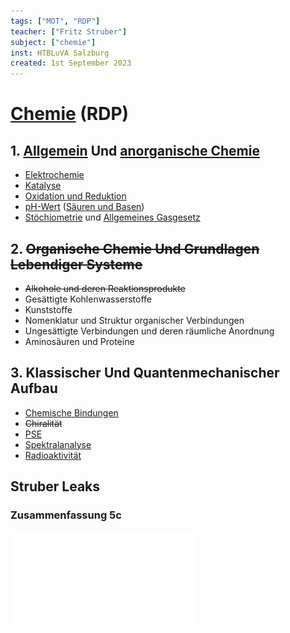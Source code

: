 ```yaml
---
tags: ["MOT", "RDP"]
teacher: ["Fritz Struber"]
subject: ["chemie"]
inst: HTBLuVA Salzburg
created: 1st September 2023
---
```


# [Chemie](README.md) (RDP)

## 1. [Allgemein](Grundlagen%20%20der%20Chemie.md) Und [anorganische Chemie](https://de.wikipedia.org/wiki/Anorganische_Chemie)

 - [Elektrochemie](Elektrochemie.md)
 - [Katalyse](Katalyse.md)
 - [Oxidation und Reduktion](Oxidation%20und%20Reduktion.md)
 - [pH-Wert](pH-Wert.md) ([Säuren und Basen](Säuren%20und%20Basen.md))
 - [Stöchiometrie](Stöchiometrie.md) und [Allgemeines Gasgesetz](../Physik/Allgemeines%20Gasgesetz.md)

## 2. ~~Organische Chemie Und Grundlagen Lebendiger Systeme~~

 - ~~Alkohole und deren Reaktionsprodukte~~
 - Gesättigte Kohlenwasserstoffe
 - Kunststoffe
 - Nomenklatur und Struktur organischer Verbindungen 
 - Ungesättigte Verbindungen und deren räumliche Anordnung
 - Aminosäuren und Proteine
 

## 3. Klassischer Und Quantenmechanischer Aufbau

 - [Chemische Bindungen](Chemische%20Bindungen.md)
 - ~~Chiralität~~
 - [PSE](Periodensystem%20der%20Elemente.md)
 - [Spektralanalyse](Spektralanalyse.md)
 - [Radioaktivität](Radioaktivität.md)

## Struber Leaks

### Zusammenfassung 5c

![5c-matura-sum](assets/5c-matura-sum.pdf)
